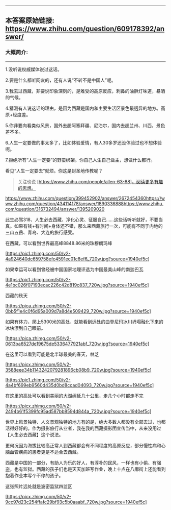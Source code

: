 ----------------------------------------
## 本答案原始链接: https://www.zhihu.com/question/609178392/answer/
### 大概简介: 
----------------------------------------
1.没听说权威媒体说过这话。

2.要是什么都听网友的，还有人说“不转不是中国人”呢。

3.我去过西藏，非要说印象深刻的，是难受的高原反应，刺鼻的油酥灯味道，暴晒的气候。

4.猜测有人说这话的理由，是因为西藏是国内和主要生活区景色最迥异的地方。高原+经度差。

5.你非要向看类似风景，国外去趟阿塞拜疆、尼泊尔，国内去趟兰州、川西，景色差不多。

6.人生一定要做的事太多了，比如体验爱情，有人30多岁还没体验过也不想体验呢。

7.拒绝所有“人生一定要”的野蛮绑架。你自己人生自己做主，想做什么都行。

看见“人生一定要去”就烦。你这是封圣地传教呢？

> 关注也说 [https://www.zhihu.com/people/allen-63-88]，阅读更多有趣的思想。

https://www.zhihu.com/question/399452902/answer/2672454360https://www.zhihu.com/question/434114178/answer/1890336888https://www.zhihu.com/question/316732494/answer/1395209020



此生必驾318、人生必去西藏、净化心灵、征服自己……这些话听听就好，不要当真。如果有钱+有时间+身体还不错，那么来西藏旅行一次，可能有不同于内地的三山五岳、青岛、大连的旅行感受。

在西藏，可以看到世界最高峰8848.86米的珠穆朗玛峰

[https://pic1.zhimg.com/50/v2-4a924640dc659758efc4591ec01c8ef6_720w.jpg?source=1940ef5c]

如果幸运可以看到曾经被中国国家地理评选为中国最美山峰的南迦巴瓦

[https://pic1.zhimg.com/50/v2-4e1bc026f07193ecac226c42d819c837_720w.jpg?source=1940ef5c]

西藏的秋天

[https://pica.zhimg.com/50/v2-0bb5f1e4c0f6d95a009d7a8d4e509429_720w.jpg?source=1940ef5c]

如果有体力，爬上5300米的高处，就能看到远处的曲登尼玛冰川坍塌融化下来的冰块漂到自己眼前。

[https://pica.zhimg.com/50/v2-0613ba6527de19675de5336477921abf_720w.jpg?source=1940ef5c]

在这里可以看到可能是北半球最美的春天，林芝

[https://picx.zhimg.com/50/v2-3588eee34b1143242079281896cb08b9_720w.jpg?source=1940ef5c]




[https://pic1.zhimg.com/50/v2-4a4bf699eb9560d435d0bd8ccad04093_720w.jpg?source=1940ef5c]

在这里的高处可以看到美丽的大湖绵延几十公里，走几个小时都走不完

[https://picx.zhimg.com/50/v2-2494b61f5399fc95ad587bb8594d844a_720w.jpg?source=1940ef5c]

世界上风景独特、人文景观独特的地方有的是，绝大多数人都没有全部去过，也都活得好好的。作为摄影旅行从业者，我在我的西藏摄影团宣传当中，从来没用过【人生必去西藏】这个说法。

更何况因为海拔比较高正常人到西藏都会有不同程度的高原反应，部分慢性病和心脑血管疾病的患者更是不适合去西藏。

西藏是中国的一部分，有助人为乐的好人，有淳朴的民风，一样也有小偷、有强盗，也有监狱。西藏的孩子们也是天天加班写作业，晚上十点在八廓街上还能看到抱着作业本写个不停的孩子。

这张照片远处就是波密监狱四监区

[https://picx.zhimg.com/50/v2-9cc97d23c254ffafc29bf93c5b0aaabf_720w.jpg?source=1940ef5c]

